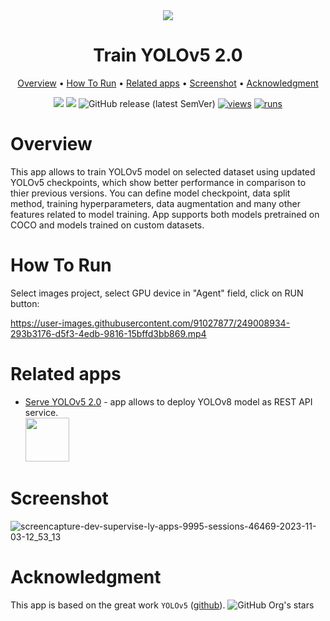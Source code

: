 <div align="center" markdown>

<img src="https://github.com/supervisely-ecosystem/yolov5_2.0/assets/115161827/eea6188c-ea1e-474d-b588-9ac5f6bc2685"/>

# Train YOLOv5 2.0

<p align="center">
  <a href="#Overview">Overview</a> •
  <a href="#How-To-Run">How To Run</a> •
  <a href="#Related-apps">Related apps</a> •
  <a href="#Screenshot">Screenshot</a> •
  <a href="#Acknowledgment">Acknowledgment</a>
</p>

[![](https://img.shields.io/badge/supervisely-ecosystem-brightgreen)](https://ecosystem.supervise.ly/apps/supervisely-ecosystem/yolov5_2.0/train)
[![](https://img.shields.io/badge/slack-chat-green.svg?logo=slack)](https://supervise.ly/slack)
![GitHub release (latest SemVer)](https://img.shields.io/github/v/release/supervisely-ecosystem/yolov5_2.0)
[![views](https://app.supervise.ly/img/badges/views/supervisely-ecosystem/yolov5_2.0/train.png)](https://supervise.ly)
[![runs](https://app.supervise.ly/img/badges/runs/supervisely-ecosystem/yolov5_2.0/train.png)](https://supervise.ly)

</div>

# Overview

This app allows to train YOLOv5 model on selected dataset using updated YOLOv5 checkpoints, which show better performance in comparison to thier previous versions. You can define model checkpoint, data split method, training hyperparameters, data augmentation and many other features related to model training. App supports both models pretrained on COCO and models trained on custom datasets.

# How To Run

Select images project, select GPU device in "Agent" field, click on RUN button:

https://user-images.githubusercontent.com/91027877/249008934-293b3176-d5f3-4edb-9816-15bffd3bb869.mp4

# Related apps

- [Serve YOLOv5 2.0](https://ecosystem.supervise.ly/apps/yolov5_2.0/serve) - app allows to deploy YOLOv8 model as REST API service.   
    <img data-key="sly-module-link" data-module-slug="supervisely-ecosystem/yolov5_2.0/serve" src="https://github.com/supervisely-ecosystem/yolov5_2.0/assets/115161827/90815cf8-7071-4215-9fe0-d9f1c4050e57" height="70px" margin-bottom="20px"/>
    
# Screenshot

![screencapture-dev-supervise-ly-apps-9995-sessions-46469-2023-11-03-12_53_13](https://github.com/supervisely-ecosystem/yolov5_2.0/assets/115161827/22befebd-b36d-45a0-8b03-009c5e13587c)


# Acknowledgment

This app is based on the great work `YOLOv5` ([github](https://github.com/ultralytics/ultralytics)). ![GitHub Org's stars](https://img.shields.io/github/stars/ultralytics/ultralytics?style=social)
